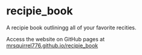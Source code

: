 # recipie_book

A recipie book outliningg all of your favorite recities.

Access the website on GitHub pages at [mrsquirrel776.github.io/recipie_book](https://mrsquirrel776.github.io/recipie_book/)